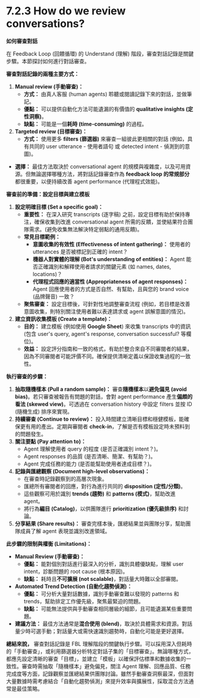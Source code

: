 # 7.2.3 How do we review conversations?

**如何審查對話**

在 Feedback Loop (回饋循環) 的 Understand (理解) 階段，審查對話記錄是關鍵步驟。本節探討如何進行對話審查。

**審查對話記錄的兩種主要方式：**

1. **Manual review (手動審查)：**
    - **方式：** 由真人客服 (human agents) 聆聽或閱讀記錄下來的對話，並做筆記。
    - **優點：** 可以提供自動化方法可能遺漏的有價值的 **qualitative insights (定性洞察)**。
    - **缺點：** 可能是一個**耗時 (time-consuming)** 的過程。
2. **Targeted review (目標審查)：**
    - **方式：** 使用更多 **filters (篩選器)** 來審查一組彼此更相關的對話 (例如，具有共同的 user utterance - 使用者語句 或 detected intent - 偵測到的意圖)。

- **選擇：** 最佳方法取決於 conversational agent 的規模與複雜度，以及可用資源。但無論選擇哪種方法，將對話記錄審查作為 **feedback loop 的常規部分**都很重要，以便持續改善 agent performance (代理程式效能)。

**審查前的準備：設定目標與建立模板**

1. **設定明確目標 (Set a specific goal)：**
    - **重要性：** 在深入研究 transcripts (逐字稿) 之前，設定目標有助於保持專注，確保收集到改進 conversational agent 所需的反饋，並使結果符合團隊需求。(避免收集無法解決特定弱點的通用反饋)。
    - **常見目標範例：**
        - **意圖收集的有效性 (Effectiveness of intent gathering)：** 使用者的 utterances 是否被標記到正確的 intent？
        - **機器人對實體的理解 (Bot's understanding of entities)：** Agent 能否正確識別和解釋使用者請求的關鍵元素 (如 names, dates, locations)？
        - **代理程式回應的適當性 (Appropriateness of agent responses)：** Agent 回應使用者的方式是否自然、有幫助，且與您的 brand voice (品牌聲音) 一致？
    - **聚焦審查：** 設定目標後，可針對性地調整審查流程 (例如，若目標是改善意圖收集，則特別關注使用者難以表達請求或 agent 誤解意圖的情況)。
2. **建立資訊收集模板 (Create a template)：**
    - **目的：** 建立模板 (例如使用 **Google Sheet**) 來收集 transcripts 中的資訊 (包含 user's query, agent's response, conversation successful? 等欄位)。
    - **效益：** 設定評分指南和一致的格式，有助於整合來自不同審閱者的結果，因為不同審閱者可能評價不同。確保提供清晰定義以保證收集過程的一致性。

**執行審查的步驟：**

1. **抽取隨機樣本 (Pull a random sample)：** 審查**隨機樣本**以**避免偏見 (avoid bias)**。若只審查被報告有問題的對話，會對 agent performance 產生**偏頗的看法 (skewed view)**。可透過在 conversation history 中設定 filters 並按 ID (隨機生成) 排序來實現。
2. **持續審查 (Continue to review)：** 投入時間建立清晰目標和穩健模板，能確保更有用的產出。定期與審閱者 **check-in**，了解是否有模板設定時未預料到的問題發生。
3. **關注要點 (Pay attention to)：**
    - Agent 理解使用者 query 的程度 (是否正確識別 intent？)。
    - Agent responses 的品質 (是否清晰、簡潔、有幫助？)。
    - Agent 完成任務的能力 (是否能幫助使用者達成目標？)。
4. **記錄與匯總觀察 (Document high-level observations)：**
    - 在審查時記錄觀察到的高層次現象。
    - 匯總所有審閱者的回應，對行為進行共同的 **disposition (定性/分類)**。
    - 這些觀察可用於識別 **trends (趨勢)** 和 **patterns (模式)**，幫助改進 agent。
    - 將行為**編目 (Catalog)**，以供團隊進行 **prioritization (優先級排序)** 和討論。
5. **分享結果 (Share results)：** 審查完樣本後，匯總結果並與團隊分享，幫助團隊成員了解 agent 表現並識別改進領域。

**此步驟的限制與權衡 (Limitations)：**

- **Manual Review (手動審查)：**
    - **優點：** 能對個別對話進行最深入的分析，識別具體優缺點，理解 user intent，診斷問題的 root cause (根本原因)。
    - **缺點：** 耗時且**不可擴展 (not scalable)**，對話量大時難以全部審閱。
- **Automated Trend Detection (自動化趨勢偵測)：**
    - **優點：** 可分析大量對話數據，識別手動審查難以發現的 patterns 和 trends，幫助排定工作優先級，聚焦最緊迫的問題。
    - **缺點：** 可能無法提供與手動審查相同層級的細節，且可能遺漏某些重要問題。
- **建議方法：** 最佳方法通常是**混合使用 (blend)**，取決於具體需求和資源。對話量少時可選手動；對話量大或需快速識別趨勢時，自動化可能是更好選擇。

**總結來說，** 審查對話記錄是 FBL 理解階段的關鍵執行步驟。可以採用深入但耗時的「手動審查」，或利用篩選器分析特定對話子集的「目標審查」。無論哪種方式，都應先設定清晰的審查「目標」，並建立「模板」以確保評估標準和數據收集的一致性。審查時需抽取「隨機樣本」避免偏見，關注 Agent 理解、回應品質、任務完成度等方面，記錄觀察並匯總結果供團隊討論。雖然手動審查洞察最深，但面對大量數據時需考慮結合「自動化趨勢偵測」來提升效率與擴展性，採取混合方法通常是最佳策略。